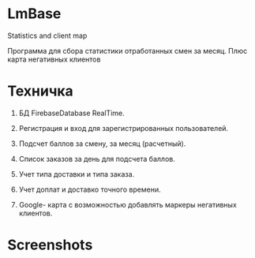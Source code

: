# LmBase
Statistics and client map

Программа для сбора статистики отработанных смен за месяц. Плюс карта негативных клиентов

# Техничка
1) БД FirebaseDatabase RealTime.

2) Регистрация и вход для зарегистрированных пользователей.

3) Подсчет баллов за смену, за месяц (расчетный).

4) Список заказов за день для подсчета баллов.

5) Учет типа доставки и типа заказа.

6) Учет доплат и доставко точного времени.

7) Google- карта с возможностью добавлять маркеры негативных клиентов.

# Screenshots
